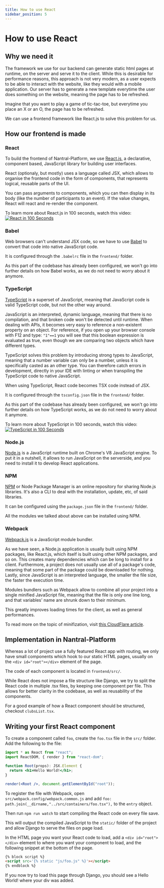 ```yaml
---
title: How to use React
sidebar_position: 5
---
```


# How to use React

## Why we need it

The framework we use for our backend can generate static html pages at runtime, on the server and serve it to the client. While this is desirable for performance reasons, this approach is not very modern, as a user expects to be able to interact with the website, like they would with a mobile application. Our server has to generate a new template everytime the user does something on the website, meaning the page has to be refreshed.

Imagine that you want to play a game of tic-tac-toe, but everytime you place an X or an O, the page has to be refreshed.

We can use a frontend framework like React.js to solve this problem for us.

## How our frontend is made

### React

To build the frontend of Nantral-Platform, we use [React.js](https://reactjs.org/), a declarative, component based, JavaScript library for building user interfaces.

React (optionaly, but mostly) uses a language called JSX, which allows to organise the frontend code in the form of components, that represents logical, reusable parts of the UI.

You can pass arguments to components, which you can then display in its body (like the number of participants to an event). If the value changes, React will react and re-render the component.

To learn more about React.js in 100 seconds, watch this video:
[![React in 100 Seconds](https://res.cloudinary.com/marcomontalbano/image/upload/v1632607714/video_to_markdown/images/youtube--Tn6-PIqc4UM-c05b58ac6eb4c4700831b2b3070cd403.jpg)](https://www.youtube.com/watch?v=Tn6-PIqc4UM "React in 100 Seconds")

### Babel

Web browsers can't understand JSX code, so we have to use [Babel](https://babeljs.io/) to convert that code into native JavaScript code.

It is configured through the `.babelrc` file in the `frontend/` folder.

As this part of the codebase has already been configured, we won't go into further details on how Babel works, as we do not need to worry about it anymore.

### TypeScript

[TypeScript](https://www.typescriptlang.org/) is a superset of JavaScript, meaning that JavaScript code is valid TypeScript code, but not the other way around.

JavaScript is an interpreted, dynamic language, meaning that there is no compilation, and that broken code won't be detected until runtime. When dealing with APIs, it becomes very easy to reference a non-existent property on an object. For reference, if you open up your browser console with F12 and type:
`"1"==1` you will see that this boolean expression is evaluated as true, even though we are comparing two objects which have different types.

TypeScript solves this problem by introducing strong types to JavaScript, meaning that a number variable can only be a number, unless it is specifically casted as an other type. You can therefore catch errors in development, directly in your IDE with linting or when transpiling the TypeScript code to native JavaScript.

When using TypeScript, React code becomes TSX code instead of JSX.

It is configured through the `tsconfig.json` file in the `frontend/` folder.

As this part of the codebase has already been configured, we won't go into further details on how TypeScript works, as we do not need to worry about it anymore.

To learn more about TypeScript in 100 seconds, watch this video:
[![TypeScript in 100 Seconds](https://res.cloudinary.com/marcomontalbano/image/upload/v1632608531/video_to_markdown/images/youtube--zQnBQ4tB3ZA-c05b58ac6eb4c4700831b2b3070cd403.jpg)](https://www.youtube.com/watch?v=zQnBQ4tB3ZA "TypeScript in 100 Seconds")

### Node.js

[Node.js](https://nodejs.org) is a JavaScript runtime built on Chrome's V8 JavaScript engine. To put it in a nutshell, it allows to run JavaScript on the serverside, and you need to install it to develop React applications.

### NPM

[NPM](https://www.npmjs.com/) or Node Package Manager is an online repository for sharing Node.js libraries. It's also a CLI to deal with the installation, update, etc, of said libraries.

It can be configured using the `package.json` file in the `frontend/` folder.

All the modules we talked about above can be installed using NPM.

### Webpack

[Webpack.js](https://webpack.js.org/) is a JavaScript module bundler.

As we have seen, a Node.js application is usually built using NPM packages, like React.js, which itself is built using other NPM packages, and so on. This creates many dependencies which can be long to install for a client. Furthermore, a project does not usually use all of a package's code, meaning that some part of the package could be downloaded for nothing. Lastly, since JavaScript is an interpreted language, the smaller the file size, the faster the execution time.

Modules bundlers such as Webpack allow to combine all your project into a single minified JavaScript file, meaning that the file is only one line long, and that variables' name are shrunk down to their minimum.

This greatly improves loading times for the client, as well as general performances.

To read more on the topic of minifization, visit [this CloudFlare article](https://www.cloudflare.com/fr-fr/learning/performance/why-minify-javascript-code/).

## Implementation in Nantral-Platform

Whereas a lot of project use a fully featured React app with routing, we only have small components which hook to our static HTML pages, usually on the `<div id="root"></div>` element of the page.

The code of each component is located in `frontend/src/`.

While React does not impose a file structure like Django, we try to split the React code in multiple .tsx files, by keeping one component per file. This allows for better clarity in the codebase, as well as reusability of the components.

For a good example of how a React component should be structured, checkout `clubsList.tsx`.

## Writing your first React component

To create a component called `foo`, create the `foo.tsx` file in the `src/` folder. Add the following to the file:

```jsx
import * as React from "react";
import ReactDOM, { render } from "react-dom";

function Root(props): JSX.Element {
  return <h1>Hello World!</h1>;
}

render(<Root />, document.getElementById("root"));
```

To register the file with Webpack, open `src/webpack.config/webpack.common.js` and add `foo: path.join(__dirname,"../src/containers/foo.tsx"),` to the `entry` object.

Then run `npm run watch` to start compiling the React code on every file save.

This will output the compiled JavaScript to the `static/` folder of the project and allow Django to serve the files on page load.

In the HTML page you want your React code to load, add a `<div id="root"></div>` element to where you want your component to load, and the following snippet at the bottom of the page.

```html
{% block script %}
<script src='{% static "js/foo.js" %}'></script>
{% endblock %}
```

If you now try to load this page through Django, you should see a Hello World! where your div was added.
